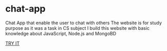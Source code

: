 # chat-app



Chat App that enable the user to chat with others The website is for study purpose as it was a task in CS subject I build this website with basic knowledge about JavaScript, Node.js and MongoBD

 [TRY IT](https://omda-chat-app.herokuapp.com/)
